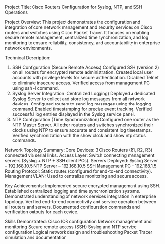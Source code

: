Project Title:
Cisco Routers Configuration for Syslog, NTP, and SSH Operations

Project Overview:
This project demonstrates the configuration and integration of core network management and security services on Cisco routers and switches using Cisco Packet Tracer.
It focuses on enabling secure remote management, centralized time synchronization, and log monitoring to ensure reliability, consistency, and accountability in enterprise network environments.

Technical Description:
1. SSH Configuration (Secure Remote Access)
Configured SSH (version 2) on all routers for encrypted remote administration.
Created local user accounts with privilege levels for secure authentication.
Disabled Telnet to eliminate insecure access.
Verified access from management PC using ssh -l   command.
2. Syslog Server Integration (Centralized Logging)
Deployed a dedicated Syslog Server to collect and store log messages from all network devices.
Configured routers to send log messages using the logging  command.
Enabled timestamping for precise event tracking.
Verified successful log entries displayed in the Syslog service panel.
3. NTP Configuration (Time Synchronization)
Configured one router as the NTP Master Server.
All other routers and switches synchronized their clocks using NTP to ensure accurate and consistent log timestamps.
Verified synchronization with the show clock and show ntp status commands.

Network Topology Summary:
Core Devices: 3 Cisco Routers (R1, R2, R3) connected via serial links.
Access Layer: Switch connecting management servers (Syslog + NTP + SSH client PCs).
Servers Deployed:
Syslog Server – 192.168.10.5
NTP Server – 192.168.10.5
SSH Management PC – 192.168.1.5
Routing Protocol: Static routes (configured for end-to-end connectivity).
Management VLAN: Used to centralize monitoring and secure access.

Key Achievements:
Implemented secure encrypted management using SSH.
Established centralized logging and time synchronization systems.
Demonstrated understanding of network services integration in enterprise topology.
Verified end-to-end connectivity and service operation between all routers and servers.
Documented configuration commands and verification outputs for each device.

Skills Demonstrated:
Cisco IOS configuration
Network management and monitoring
Secure remote access (SSH)
Syslog and NTP service configuration
Logical network design and troubleshooting
Packet Tracer simulation and documentation 
